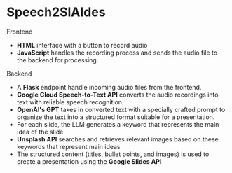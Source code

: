 # Speech2SlAIdes

Frontend
- **HTML** interface with a button to record audio
- **JavaScript** handles the recording process and sends the audio file to the backend for processing.

Backend
- A **Flask** endpoint handle incoming audio files from the frontend.
- **Google Cloud Speech-to-Text API** converts the audio recordings into text with reliable speech recognition.
- **OpenAI's GPT** takes in converted text with a specially crafted prompt to organize the text into a structured format suitable for a presentation.
- For each slide, the LLM generates a keyword that represents the main idea of the slide
- **Unsplash API** searches and retrieves relevant images based on these keywords that represent main ideas
- The structured content (titles, bullet points, and images) is used to create a presentation using the **Google Slides API**
